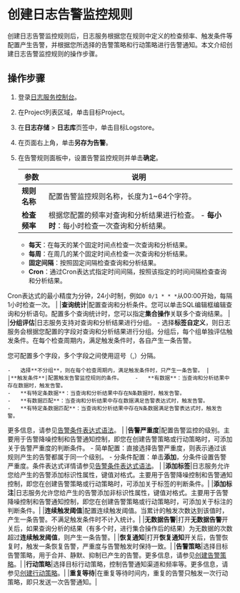 # 创建日志告警监控规则

创建日志告警监控规则后，日志服务根据您在规则中定义的检查频率、触发条件等配置产生告警，并根据您所选择的告警策略和行动策略进行告警通知。本文介绍创建日志告警监控规则的操作步骤。

## 操作步骤

1.  登录[日志服务控制台](https://sls.console.aliyun.com)。

2.  在Project列表区域，单击目标Project。

3.  在**日志存储** \> **日志库**页签中，单击目标Logstore。

4.  在页面右上角，单击**另存为告警**。

5.  在告警规则面板中，设置告警监控规则并单击**确定**。

    |参数|说明|
    |--|--|
    |**规则名称**|配置告警监控规则名称，长度为1~64个字符。|
    |**检查频率**|根据您配置的频率对查询和分析结果进行检查。    -   **每小时**：每小时检查一次查询和分析结果。
    -   **每天**：在每天的某个固定时间点检查一次查询和分析结果。
    -   **每周**：在周几的某个固定时间点检查一次查询和分析结果。
    -   **固定间隔**：按照固定间隔检查查询和分析结果。
    -   **Cron**：通过Cron表达式指定时间间隔，按照该指定的时间间隔检查查询和分析结果。

Cron表达式的最小精度为分钟，24小时制，例如`0 0/1 * * *`从00:00开始，每隔1小时检查一次。 |
    |**查询统计**|配置查询和分析条件。您可以单击SQL编辑框编辑查询和分析语句。配置多个查询统计时，您可以指定**集合操作**关联多个查询结果。 |
    |**分组评估**|日志服务支持对查询和分析结果进行分组。    -   选择**标签自定义**，则日志服务会根据您配置的字段对查询和分析结果进行分组。分组后，每个组单独评估触发条件。在每个检查周期内，满足触发条件时，各自产生一条告警。

您可配置多个字段，多个字段之间使用逗号（,）分隔。

    -   选择**不分组**，则在每个检查周期内，满足触发条件时，只产生一条告警。 |
    |**触发条件**|配置触发告警监控规则的条件。    -   **有数据**：当查询和分析结果中存在数据时，触发告警。
    -   **有特定条数据**：当查询和分析结果中存在N条数据时，触发告警。
    -   **有数据匹配**：当查询和分析结果中存在数据满足告警表达式时，触发告警。
    -   **有特定条数据匹配**：当查询和分析结果中存在N条数据满足告警表达式时，触发告警。
更多信息，请参见[告警条件表达式语法](/cn.zh-CN/可视化与告警/告警/参考信息/告警条件表达式语法.md)。 |
    |**告警严重度**|配置告警监控的级别。主要用于告警降噪控制和告警通知控制，即您在创建告警策略或行动策略时，可添加关于告警严重度的判断条件。    -   简单配置：直接选择告警严重度，则表示通过该规则产生的告警都属于同一个级别。
    -   分条件配置：单击**添加**，分条件设置告警严重度。条件表达式详情请参见[告警条件表达式语法](/cn.zh-CN/可视化与告警/告警/参考信息/告警条件表达式语法.md)。 |
    |**添加标签**|日志服务允许您给产生的告警添加标识性属性，键值对格式。主要用于告警降噪控制和告警通知控制，即您在创建告警策略或行动策略时，可添加关于标签的判断条件。|
    |**添加标注**|日志服务允许您给产生的告警添加非标识性属性，键值对格式。主要用于告警降噪控制和告警通知控制，即您在创建告警策略或行动策略时，可添加关于标注的判断条件。|
    |**连续触发阈值**|配置连续触发阈值。当累计的触发次数达到该值时，产生一条告警。不满足触发条件时不计入统计。|
    |**无数据告警**|打开**无数据告警**开关后，如果查询分析的结果（有多个时，进行集合操作后的结果）为无数据的次数超过**连续触发阈值**，则产生一条告警。|
    |**恢复通知**|打开**恢复通知**开关后，告警恢复时，触发一条恢复告警，严重度与告警触发时保持一致。|
    |**告警策略**|选择目标告警策略，用于合并、静默、抑制已产生的告警。更多信息，请参见[创建告警策略]()。|
    |**行动策略**|选择目标行动策略，控制告警通知渠道和频率等。更多信息，请参见[创建行动策略]()。|
    |**重复等待**|在重复等待时间内，重复的告警只触发一次行动策略，即只发送一次告警通知。|


